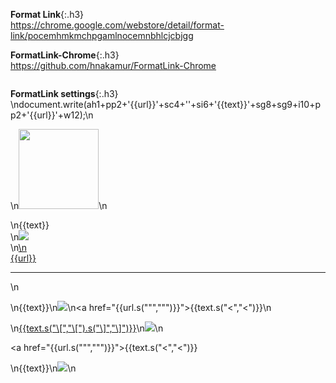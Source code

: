 `　`　
```note
```

**Format Link**{:.h3}<br>
<https://chrome.google.com/webstore/detail/format-link/pocemhmkmchpgamlnocemnbhlcjcbjgg>

**FormatLink-Chrome**{:.h3}<br>
<https://github.com/hnakamur/FormatLink-Chrome>

```tip
```
**FormatLink settings**{:.h3}<br>
\ndocument.write(ah1+pp2+'{{url}}'+sc4+''+si6+'{{text}}'+sg8+sg9+i10+pp2+'{{url}}'+w12);\n

\n<a href="https://slack-imgs.com/?url={{url}}" class="js-smartphoto" data-caption="{{text}}" data-id="" data-group=""><img src="https://slack-imgs.com/?url={{url}}" width="128"/></a>\n

\n{{text}}<br>\n<img src="https://slack-imgs.com/?url={{url}}"><br>\n<a href="{{url}}">\n<br>{{url}}</a><hr/>\n

\n{{text}}\n<img src="{{url}}">\n<a href="{{url.s("\"","&quot;")}}">{{text.s("<","&lt;")}}</a>\n

\n[{{text.s("\\[","\\[").s("\\]","\\]")}}]({{url.s("\\(","%28").s("\\)","%29")}})\n![]({{url.s("\\(","%28").s("\\)","%29")}})\n

<a href="{{url.s("\"","&quot;")}}">{{text.s("<","&lt;")}}</a>

\n{{text}}\n<img src="{{url}}">\n
